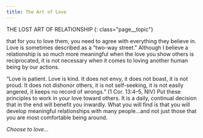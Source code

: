 ```yaml
---
title: The Art of Love
---
```

THE LOST ART OF RELATIONSHIP
{: class="page__topic"}

that for you to love them, you need to agree with everything they believe
in. Love is sometimes described as a “two-way street.” Although I believe a
relationship is so much more meaningful when the love you show others is
reciprocated, it is not necessary when it comes to loving another human being
by our actions.

“Love is patient. Love is kind. It does not envy, it does not
boast, it is not proud. It does not dishonor others, it is not
self-seeking, it is not easily angered, it keeps no record of
wrongs.” (1 Cor. 13:4–5, NIV)
Put these principles to work in your love toward others. It is a daily,
continual decision that in the end will benefit you inwardly. What you will find
is that you will develop meaningful relationships with many people...and not
just those that you are most comfortable being around.

_Choose to love..._